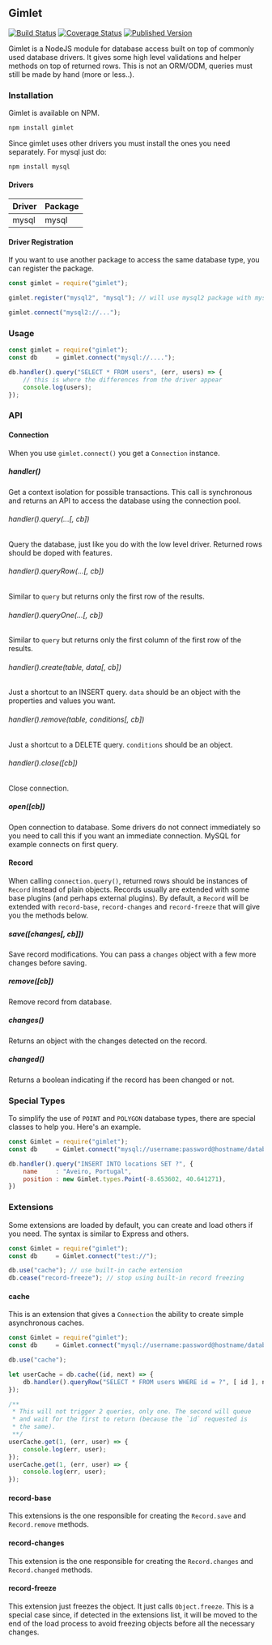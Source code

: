 ## Gimlet

[![Build Status](https://api.travis-ci.org/dresende/gimlet.svg?branch=master)](http://travis-ci.org/dresende/gimlet)
[![Coverage Status](https://img.shields.io/coveralls/dresende/gimlet.svg)](https://coveralls.io/r/dresende/gimlet?branch=master)
[![Published Version](https://badge.fury.io/js/gimlet.svg)](https://npmjs.org/package/gimlet)

Gimlet is a NodeJS module for database access built on top of commonly used database drivers. It gives some high level validations and helper methods on top of returned rows. This is not an ORM/ODM, queries must still be made by hand (more or less..).

### Installation

Gimlet is available on NPM.

```sh
npm install gimlet
```

Since gimlet uses other drivers you must install the ones you need separately. For mysql just do:

```sh
npm install mysql
```

#### Drivers

Driver | Package
-------|--------
mysql  | mysql

#### Driver Registration

If you want to use another package to access the same database type, you can register the package.

```js
const gimlet = require("gimlet");

gimlet.register("mysql2", "mysql"); // will use mysql2 package with mysql integration

gimlet.connect("mysql2://...");
```

### Usage

```js
const gimlet = require("gimlet");
const db     = gimlet.connect("mysql://....");

db.handler().query("SELECT * FROM users", (err, users) => {
    // this is where the differences from the driver appear
    console.log(users);
});
```

### API

#### Connection

When you use `gimlet.connect()` you get a `Connection` instance.

##### handler()

Get a context isolation for possible transactions. This call is synchronous and returns an API to access the database using the connection pool.

###### handler().query(...[, cb])

Query the database, just like you do with the low level driver. Returned rows should be doped with features.

###### handler().queryRow(...[, cb])

Similar to `query` but returns only the first row of the results.

###### handler().queryOne(...[, cb])

Similar to `query` but returns only the first column of the first row of the results.

###### handler().create(table, data[, cb])

Just a shortcut to an INSERT query. `data` should be an object with the properties and values you want.

###### handler().remove(table, conditions[, cb])

Just a shortcut to a DELETE query. `conditions` should be an object.

###### handler().close([cb])

Close connection.

##### open([cb])

Open connection to database. Some drivers do not connect immediately so you need to call this if you want an immediate connection. MySQL for example connects on first query.

#### Record

When calling `connection.query()`, returned rows should be instances of `Record` instead of plain objects. Records usually are extended with some base plugins (and perhaps external plugins). By default, a `Record` will be extended with `record-base`, `record-changes` and `record-freeze` that will give you the methods below.

##### save([changes[, cb]])

Save record modifications. You can pass a `changes` object with a few more changes before saving.

##### remove([cb])

Remove record from database.

##### changes()

Returns an object with the changes detected on the record.

##### changed()

Returns a boolean indicating if the record has been changed or not.

### Special Types

To simplify the use of `POINT` and `POLYGON` database types, there are special classes to help you. Here's an example.

```js
const Gimlet = require("gimlet");
const db     = Gimlet.connect("mysql://username:password@hostname/database");

db.handler().query("INSERT INTO locations SET ?", {
	name     : "Aveiro, Portugal",
	position : new Gimlet.types.Point(-8.653602, 40.641271),
})
```

### Extensions

Some extensions are loaded by default, you can create and load others if you need. The syntax is similar to Express and others.

```js
const Gimlet = require("gimlet");
const db     = Gimlet.connect("test://");

db.use("cache"); // use built-in cache extension
db.cease("record-freeze"); // stop using built-in record freezing
```

#### cache

This is an extension that gives a `Connection` the ability to create simple asynchronous caches.

```js
const Gimlet = require("gimlet");
const db     = Gimlet.connect("mysql://username:password@hostname/database");

db.use("cache");

let userCache = db.cache((id, next) => {
    db.handler().queryRow("SELECT * FROM users WHERE id = ?", [ id ], next);
});

/**
 * This will not trigger 2 queries, only one. The second will queue
 * and wait for the first to return (because the `id` requested is
 * the same).
 **/
userCache.get(1, (err, user) => {
    console.log(err, user);
});
userCache.get(1, (err, user) => {
    console.log(err, user);
});
```

#### record-base

This extensions is the one responsible for creating the `Record.save` and `Record.remove` methods.

#### record-changes

This extension is the one responsible for creating the `Record.changes` and `Record.changed` methods.

#### record-freeze

This extension just freezes the object. It just calls `Object.freeze`. This is a special case since, if detected in the extensions list, it will be moved to the end of the load process to avoid freezing objects before all the necessary changes.
